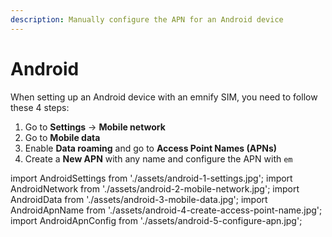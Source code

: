```yaml
---
description: Manually configure the APN for an Android device
---
```

# Android

When setting up an Android device with an emnify SIM, you need to follow these 4 steps:

1. Go to **Settings** → **Mobile network**
1. Go to **Mobile data**
1. Enable **Data roaming** and go to **Access Point Names (APNs)**
1. Create a **New APN** with any name and configure the APN with `em`

import AndroidSettings from './assets/android-1-settings.jpg';
import AndroidNetwork from './assets/android-2-mobile-network.jpg';
import AndroidData from './assets/android-3-mobile-data.jpg';
import AndroidApnName from './assets/android-4-create-access-point-name.jpg';
import AndroidApnConfig from './assets/android-5-configure-apn.jpg';

<div class="medium-zoom-image">
  <img src={AndroidSettings} style={{width:200}} alt="" />&nbsp;
  <img src={AndroidNetwork} style={{width:200}} alt="" />&nbsp;
  <img src={AndroidData} style={{width:200}} alt="" />&nbsp;
  <img src={AndroidApnName} style={{width:200}} alt="" />&nbsp;
  <img src={AndroidApnConfig} style={{width:200}} alt="" /> 
</div>